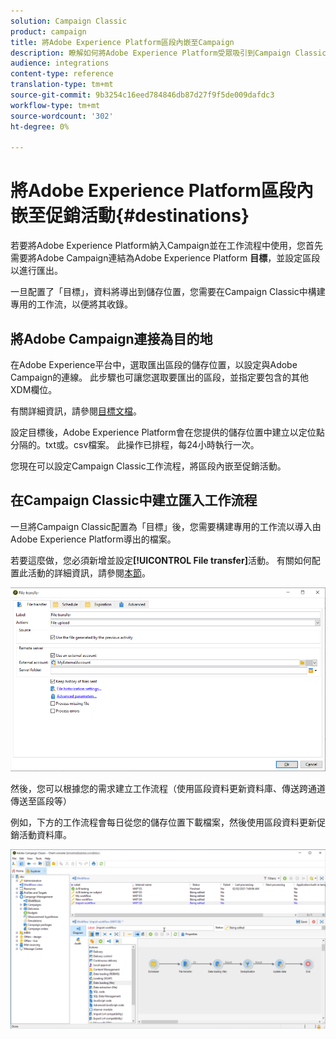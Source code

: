 ```yaml
---
solution: Campaign Classic
product: campaign
title: 將Adobe Experience Platform區段內嵌至Campaign
description: 瞭解如何將Adobe Experience Platform受眾吸引到Campaign Classic。
audience: integrations
content-type: reference
translation-type: tm+mt
source-git-commit: 9b3254c16eed784846db87d27f9f5de009dafdc3
workflow-type: tm+mt
source-wordcount: '302'
ht-degree: 0%

---
```



# 將Adobe Experience Platform區段內嵌至促銷活動{#destinations}

若要將Adobe Experience Platform納入Campaign並在工作流程中使用，您首先需要將Adobe Campaign連結為Adobe Experience Platform **目標**，並設定區段以進行匯出。

一旦配置了「目標」，資料將導出到儲存位置，您需要在Campaign Classic中構建專用的工作流，以便將其收錄。

## 將Adobe Campaign連接為目的地

在Adobe Experience平台中，選取匯出區段的儲存位置，以設定與Adobe Campaign的連線。 此步驟也可讓您選取要匯出的區段，並指定要包含的其他XDM欄位。

有關詳細資訊，請參閱[目標文檔](https://experienceleague.adobe.com/docs/experience-platform/destinations/catalog/email-marketing/adobe-campaign.html)。

設定目標後，Adobe Experience Platform會在您提供的儲存位置中建立以定位點分隔的。txt或。csv檔案。 此操作已排程，每24小時執行一次。

您現在可以設定Campaign Classic工作流程，將區段內嵌至促銷活動。

## 在Campaign Classic中建立匯入工作流程

一旦將Campaign Classic配置為「目標」後，您需要構建專用的工作流以導入由Adobe Experience Platform導出的檔案。

若要這麼做，您必須新增並設定&#x200B;**[!UICONTROL File transfer]**&#x200B;活動。 有關如何配置此活動的詳細資訊，請參閱[本節](../../workflow/using/file-transfer.md)。

![](assets/rtcdp-file-transfer.png)

然後，您可以根據您的需求建立工作流程（使用區段資料更新資料庫、傳送跨通道傳送至區段等）

例如，下方的工作流程會每日從您的儲存位置下載檔案，然後使用區段資料更新促銷活動資料庫。

![](assets/rtcdp-workflow.png)
